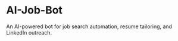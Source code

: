 # AI-Job-Bot
 An AI-powered bot for job search automation, resume tailoring, and LinkedIn outreach.
